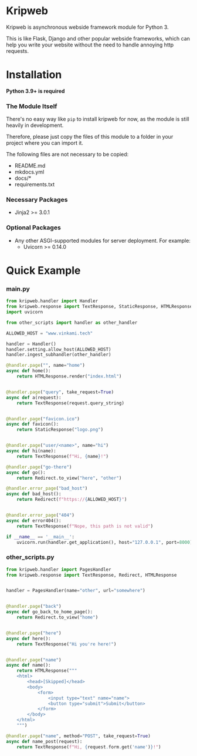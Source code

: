 # Kripweb
Kripweb is asynchronous webside framework module for Python 3.

This is like Flask, Django and other popular webside frameworks, which can help you write your website without the need to handle annoying http requests.


# Installation
**Python 3.9+ is required**

### The Module Itself
There's no easy way like `pip` to install kripweb for now, as the module is still heavily in development.

Therefore, please just copy the files of this module to a folder in your project where you can import it.

The following files are not necessary to be copied:

- README.md
- mkdocs.yml
- docs/*
- requirements.txt

### Necessary Packages
- Jinja2 >= 3.0.1

### Optional Packages
- Any other ASGI-supported modules for server deployment. For example:
    - Uvicorn >= 0.14.0
    
# Quick Example
### main.py
```python
from kripweb.handler import Handler
from kripweb.response import TextResponse, StaticResponse, HTMLResponse, Redirect
import uvicorn

from other_scripts import handler as other_handler

ALLOWED_HOST = "www.vinkami.tech"

handler = Handler()
handler.setting.allow_host(ALLOWED_HOST)
handler.ingest_subhandler(other_handler)

@handler.page("", name="home")
async def home():
    return HTMLResponse.render("index.html")


@handler.page("query", take_request=True)
async def a(request):
    return TextResponse(request.query_string)


@handler.page("favicon.ico")
async def favicon():
    return StaticResponse("logo.png")


@handler.page("user/<name>", name="hi")
async def hi(name):
    return TextResponse(f"Hi, {name}!")

@handler.page("go-there")
async def go():
    return Redirect.to_view("here", "other")

@handler.error_page("bad_host")
async def bad_host():
    return Redirect(f"https://{ALLOWED_HOST}")


@handler.error_page("404")
async def error404():
    return TextResponse(f"Nope, this path is not valid")

if __name__ == '__main__':
    uvicorn.run(handler.get_application(), host="127.0.0.1", port=8000)
```

### other_scripts.py
```python
from kripweb.handler import PagesHandler
from kripweb.response import TextResponse, Redirect, HTMLResponse


handler = PagesHandler(name="other", url="somewhere")


@handler.page("back")
async def go_back_to_home_page():
    return Redirect.to_view("home")


@handler.page("here")
async def here():
    return TextResponse("Hi you're here!")


@handler.page("name")
async def name():
    return HTMLResponse("""
    <html>
        <head>[Skipped]</head>
        <body>
            <form>
                <input type="text" name="name">
                <button type="submit">Submit</button>
            </form>
        </body>
    </html>
    """)

@handler.page("name", method="POST", take_request=True)
async def name_post(request):
    return TextResponse(f"Hi, {request.form.get('name')}!")
```
